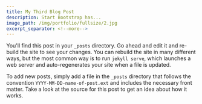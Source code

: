 ```yaml
---
title: My Third Blog Post
description: Start Bootstrap has...
image_path: /img/portfolio/fullsize/2.jpg
excerpt_separator: <!--more-->
---
```

You'll find this post in your `_posts` directory. Go ahead and edit it and re-build
the site to see your changes.<!--more--> You can rebuild the site in many different ways, but
the most common way is to run `jekyll serve`, which launches a web server and
auto-regenerates your site when a file is updated.

To add new posts, simply add a file in the `_posts` directory that follows the
convention `YYYY-MM-DD-name-of-post.ext` and includes the necessary front matter.
Take a look at the source for this post to get an idea about how it works.
